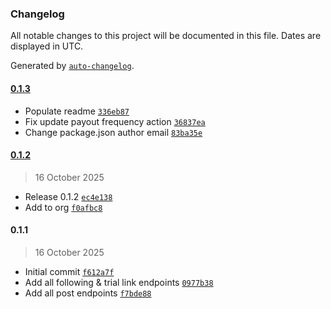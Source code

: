 ### Changelog

All notable changes to this project will be documented in this file. Dates are displayed in UTC.

Generated by [`auto-changelog`](https://github.com/CookPete/auto-changelog).

#### [0.1.3](https://github.com/onlyfansapi/n8n-nodes-onlyfansapi/compare/0.1.2...0.1.3)

- Populate readme [`336eb87`](https://github.com/onlyfansapi/n8n-nodes-onlyfansapi/commit/336eb8755611768e1ab0dfc3c37c7c5956f83670)
- Fix update payout frequency action [`36837ea`](https://github.com/onlyfansapi/n8n-nodes-onlyfansapi/commit/36837eaa832c865990816106dd8b38688688d64c)
- Change package.json author email [`83ba35e`](https://github.com/onlyfansapi/n8n-nodes-onlyfansapi/commit/83ba35e4125478ab62b517cd17b9a42b4172781a)

#### [0.1.2](https://github.com/onlyfansapi/n8n-nodes-onlyfansapi/compare/0.1.1...0.1.2)

> 16 October 2025

- Release 0.1.2 [`ec4e138`](https://github.com/onlyfansapi/n8n-nodes-onlyfansapi/commit/ec4e138d41fdc78e677e34d07cc7b7a00f277705)
- Add to org [`f0afbc8`](https://github.com/onlyfansapi/n8n-nodes-onlyfansapi/commit/f0afbc8a127ab3b0a91a64aa12b20cf9c0368121)

#### 0.1.1

> 16 October 2025

- Initial commit [`f612a7f`](https://github.com/onlyfansapi/n8n-nodes-onlyfansapi/commit/f612a7f5c2ab2e4486d1511c3cd8b9d862451089)
- Add all following & trial link endpoints [`0977b38`](https://github.com/onlyfansapi/n8n-nodes-onlyfansapi/commit/0977b3896f7430b4029eb57d346ec3fb0d6ec2c4)
- Add all post endpoints [`f7bde88`](https://github.com/onlyfansapi/n8n-nodes-onlyfansapi/commit/f7bde884eae4b36c14b07c4db29cb94aedb13a29)
